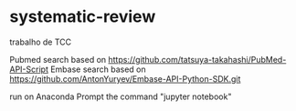 # systematic-review

trabalho de TCC

Pubmed search based on https://github.com/tatsuya-takahashi/PubMed-API-Script
Embase search based on https://github.com/AntonYuryev/Embase-API-Python-SDK.git

run on Anaconda Prompt the command "jupyter notebook"

